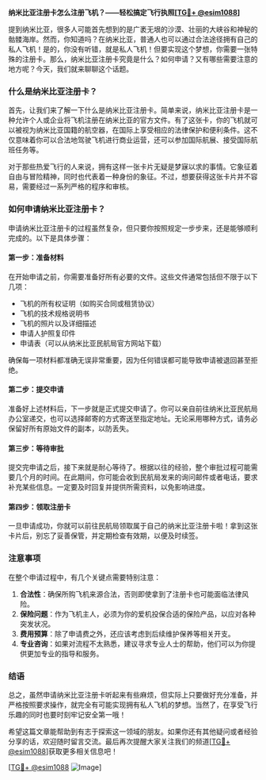 **纳米比亚注册卡怎么注册飞机？——轻松搞定飞行执照[[TG💪+ @esim1088](https://t.me/s/esim1088)]**

提到纳米比亚，很多人可能首先想到的是广袤无垠的沙漠、壮丽的大峡谷和神秘的骷髅海岸。然而，你知道吗？在纳米比亚，普通人也可以通过合法途径拥有自己的私人飞机！是的，你没有听错，就是私人飞机！但要实现这个梦想，你需要一张特殊的注册卡。那么，纳米比亚注册卡究竟是什么？如何申请？又有哪些需要注意的地方呢？今天，我们就来聊聊这个话题。

### 什么是纳米比亚注册卡？

首先，让我们来了解一下什么是纳米比亚注册卡。简单来说，纳米比亚注册卡是一种允许个人或企业将飞机注册在纳米比亚的官方文件。有了这张卡，你的飞机就可以被视为纳米比亚国籍的航空器，在国际上享受相应的法律保护和便利条件。这不仅意味着你可以合法地驾驶飞机进行商业运营，还可以参加国际航展、接受国际航班任务等。

对于那些热爱飞行的人来说，拥有这样一张卡片无疑是梦寐以求的事情。它象征着自由与冒险精神，同时也代表着一种身份的象征。不过，想要获得这张卡片并不容易，需要经过一系列严格的程序和审核。

### 如何申请纳米比亚注册卡？

申请纳米比亚注册卡的过程虽然复杂，但只要你按照规定一步步来，还是能够顺利完成的。以下是具体步骤：

#### 第一步：准备材料

在开始申请之前，你需要准备好所有必要的文件。这些文件通常包括但不限于以下几项：
- 飞机的所有权证明（如购买合同或租赁协议）
- 飞机的技术规格说明书
- 飞机的照片以及详细描述
- 申请人护照复印件
- 申请表（可以从纳米比亚民航局官方网站下载）

确保每一项材料都准确无误非常重要，因为任何错误都可能导致申请被退回甚至拒绝。

#### 第二步：提交申请

准备好上述材料后，下一步就是正式提交申请了。你可以亲自前往纳米比亚民航局办公室递交，也可以选择邮寄的方式寄送至指定地址。无论采用哪种方式，请务必保留好所有原始文件的副本，以防丢失。

#### 第三步：等待审批

提交完申请之后，接下来就是耐心等待了。根据以往的经验，整个审批过程可能需要几个月的时间。在此期间，你可能会收到民航局发来的询问邮件或者电话，要求补充某些信息。一定要及时回复并提供所需资料，以免影响进度。

#### 第四步：领取注册卡

一旦申请成功，你就可以前往民航局领取属于自己的纳米比亚注册卡啦！拿到这张卡片后，别忘了妥善保管，并定期检查有效期，以便及时续签。

### 注意事项

在整个申请过程中，有几个关键点需要特别注意：

1. **合法性**：确保所购飞机来源合法，否则即使拿到了注册卡也可能面临法律风险。
2. **保险问题**：作为飞机主人，必须为你的爱机投保合适的保险产品，以应对各种突发状况。
3. **费用预算**：除了申请费之外，还应该考虑到后续维护保养等相关开支。
4. **专业咨询**：如果对流程不太熟悉，建议寻求专业人士的帮助，他们可以为你提供更加专业的指导和服务。

### 结语

总之，虽然申请纳米比亚注册卡听起来有些麻烦，但实际上只要做好充分准备，并严格按照要求操作，就完全有可能实现拥有私人飞机的梦想。当然了，在享受飞行乐趣的同时也要时刻牢记安全第一哦！

希望这篇文章能帮助到有志于探索这一领域的朋友。如果你还有其他疑问或者经验分享的话，欢迎随时留言交流。最后再次提醒大家关注我们的频道[[TG💪+ @esim1088](https://t.me/s/esim1088)]获取更多相关信息吧！

[[TG💪+ @esim1088](https://t.me/s/esim1088) ![Image](https://i.postimg.cc/4NQfJmqS/Snipaste-2025-05-13-00-14-12.png)]